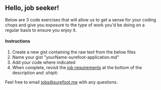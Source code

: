 ## Hello, job seeker!

Below are 3 code exercises that will allow us to get a sense for your coding chops and give you exposure to the type of work you'd be doing on a regular basis to ensure you enjoy it. 

#### Instructions
1) Create a new gist containing the raw text from the below files
2) Name your gist "yourName-surefoot-application.md"
3) Add your code where indicated 
4) When complete, revisit the [job requirements](http://surefoot.me/jobs/engineer/) at the bottom of the description and :shipit:

Feel free to email jobs@surefoot.me with any questions.
